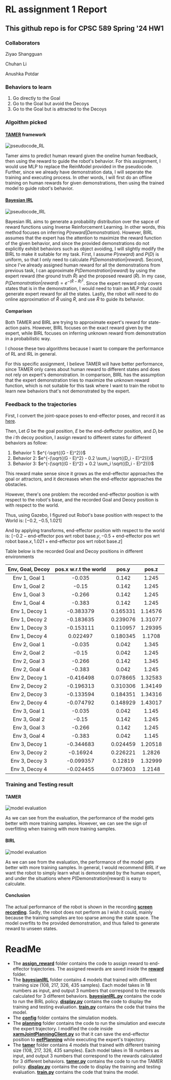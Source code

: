 # RL assignment 1 Report

## This github repo is for CPSC 589 Spring '24 HW1

### Collaborators

Ziyao Shangguan

Chuhan Li

Anushka Potdar




### Behaviors to learn

1. Go directly to the Goal
2. Go to the Goal but avoid the Decoys
3. Go to the Goal but is attracted to the Decoys

### Algoithm picked

#### [TAMER](https://www.researchgate.net/publication/220916820_Interactively_shaping_agents_via_human_reinforcement_the_TAMER_framework) framework

![pseudocode_RL](tamer/pseudocode_TAMER.png)

Tamer aims to predict human reward given the oneline human feedback, then using the reward to guide the robot's behavior. For this assignment, I would use MLP to replace the ReinModel provided in the pseudocode. Further, since we already have demonstration data, I will seperate the training and executing process. In other words, I will first do an offline training on human rewards for given demonstrations, then using the trained model to guide robot's behavior.

#### [Bayesian IRL](https://www.researchgate.net/publication/220815343_Bayesian_Inverse_Reinforcement_Learning) 

![pseudocode_IRL](bayesianIRL/Pseudocode_BayesianIRL.png)

Bayesian IRL aims to generate a probability distribution over the sapce of reward functions using Inverse Reinforcement Learning. In other words, this method focuses on inferring $P(reward | Demonstration)$. However, BIRL assumes that the expert has the attention to maximize the reward function of the given behavior, and since the provided demonstrations do not explicitly exhibit behaviors such as object avoiding, I will slightly modify the BIRL to make it suitable for my task. First, I assume $P(reward)$ and $P(D)$ is uniform, so that I only need to calculate $P(Demonstration | reward)$. Second, since I've already assigned human reward for all the demonstrations from previous task, I can approximate $P(Demonstration| reward)$ by using the expert reward (the ground truth $\hat{R}$) and the proposed reward ($\tilde{R}$). In my case, $P(Demonstration| reward) = e^{-(\hat{R} - \tilde{R})^2}$. Since the expert reward only covers states that is in the demonstration, I would need to train an MLP that could generate expert reward for all the states. Lastly, the robot will need to do online approximation of $\hat{R}$ using $\tilde{R}$, and use $\tilde{R}$ to guide its behavior.

#### Comparison

Both TAMER and BIRL are trying to approximate expert's reward for state-action pairs. However, BIRL focuses on the exact reward given by the expert, while BIRL focuses on inferring unknown reward from demonstration in a probabilistic way.

I choose these two algorithms because I want to compare the performance of RL and IRL in general.

For this specific assignment, I believe TAMER will have better performance, since TAMER only cares about human reward to different states and does not rely on expert's demonstration. In comparison, BIRL has the assumption that the expert demonstration tries to maximize the unknown reward function, which is not suitable for this task where I want to train the robot to learn new behaviors that's not demonstrated by the expert.

### Feedback to the trajectories

First, I convert the joint-space poses to end-effector poses, and record it as [here](eefPlanning).

Then, Let $G$ be the goal position, $E$ be the end-deffector position, and $D_i$ be the $i$ th decoy position, I assign reward to different states for different behaviors as follow:

1. Behavior 1: $e^{-\sqrt{(G - E)^2}}$
2. Behavior 2: $e^{-(\sqrt{(G - E)^2} - 0.2 \sum_i \sqrt{(D_i - E)^2})}$
3. Behavior 3: $e^{-(\sqrt{(G - E)^2} + 0.2 \sum_i \sqrt{(D_i - E)^2})}$

This reward make sense since it grows as the end-effector approaches the goal or attractors, and it decreases when the end-effector approaches the obstacles.

However, there's one problem: the recorded end-effector position is with respect to the robot's base, and the recorded Goal and Deocy position is with respect to the world.

Thus, using Gazebo, I figured out Robot's base position with respect to the World is: $[-0.2, -0.5, 1.021]$

And by applying transforms, end-effector position with respect to the world is: $[-0.2 - \text{end-effector pos wrt robot base}.y, -0.5 + \text{end-effector pos wrt robot base}.x, 1.021 + \text{end-effector pos wrt robot base}.z]$

Table below is the recorded Goal and Decoy positions in different environments

|Env, Goal, Decoy| pos.x w.r.t the world | pos.y       | pos.z      |
|:--------------:|:---------------------:|:-----------:|:----------:|
|Env 1, Goal 1   |-0.035		 |0.142        |1.245	    |
|Env 1, Goal 2   |-0.15			 |0.142	       |1.245       |
|Env 1, Goal 3   |-0.266		 |0.142	       |1.245       |
|Env 1, Goal 4   |-0.383		 |0.142        |1.245	    |
|Env 1, Decoy 1  |-0.383379              |0.165331     |1.14576     |
|Env 1, Decoy 2  |-0.183635		 |0.239076     |1.31077     |
|Env 1, Decoy 3  |-0.153111              |0.110957     |1.29395     |
|Env 1, Decoy 4  |0.022497	  	 |0.180345     |1.1708      |
|Env 2, Goal 1   |-0.035		 |0.042        |1.345	    |
|Env 2, Goal 2   |-0.15			 |0.042	       |1.245       |
|Env 2, Goal 3   |-0.266		 |0.142	       |1.345       |
|Env 2, Goal 4   |-0.383		 |0.042        |1.245	    |
|Env 2, Decoy 1  |-0.416498              |0.078665     |1.32583     |
|Env 2, Decoy 2  |-0.196313		 |0.310306     |1.34149     |
|Env 2, Decoy 3  |-0.133594              |0.184351     |1.34316     |
|Env 2, Decoy 4  |-0.074792	  	 |0.148929     |1.43017     |
|Env 3, Goal 1   |-0.035		 |0.042        |1.145	    |
|Env 3, Goal 2   |-0.15			 |0.142	       |1.245       |
|Env 3, Goal 3   |-0.266		 |0.142	       |1.245       |
|Env 3, Goal 4   |-0.383		 |0.042        |1.145	    |
|Env 3, Decoy 1  |-0.344683              |0.024459     |1.20518     |
|Env 3, Decoy 2  |-0.16924		 |0.226221     |1.2826      |
|Env 3, Decoy 3  |-0.099357              |0.12819      |1.32999     |
|Env 3, Decoy 4  |-0.024455	  	 |0.073603     |1.2148      |

### Training and Testing result

#### TAMER

![model evaluation](tamer/comparison_plots_joint_space.png)

As we can see from the evaluation, the performance of the model gets better with more training samples. However, we can see the sign of overfitting when training with more training samples.

#### BIRL

![model evaluation](bayesianIRL/comparison_plots_joint_space.png)

As we can see from the evaluation, the performance of the model gets better with more training samples. In general, I would recommend BIRL if we want the robot to simply learn what is demonstrated by the human expert, and under the situations where $P(\text{Demonstration} | \text{reward})$ is easy to calculate.

#### Conclusion

The actual performance of the robot is shown in the recording **[screen recording](ComleteFailure.webm)**. Sadly, the robot does not perform as I wish it could, mainly because the training samples are too sparse among the state space. The model overfits to the provided demonstration, and thus failed to generate reward to unseen states.

# ReadMe

* The **[assign_reward](assign_reward)** folder contains the code to assign reward to end-effector trajectories. The assigned rewards are saved inside the **[reward](reward)** folder.
* The **[bayesianIRL](bayesianIRL)** folder contains 4 models that trained with different training size (108, 217, 326, 435 samples). Each model takes in 18 numbers as input, and output 3 numbers that correspond to the rewards calculated for 3 different behaviors. **[bayesianIRL.py](bayesianIRL/bayesianIRL.py)** contains the code to run the BIRL policy. **[display.py](bayesianIRL/display.py)** contains the code to display the training and testing evaluation. **[train.py](bayesianIRL/train.py)** contains the code that trains the model.
* The **[config](config)** folder contains the simulation models.
* The **[planning](planning)** folder contains the code to run the simulation and execute the expert trajectory. I modified the code inside **[xarmJointPlanningClient.py](planning/xarmJointPlanningClient.py)** so that it can save the end-effector position to **[eefPlanning](eefPlanning)** while executing the expert's trajectory.
* The **[tamer](tamer)** folder contains 4 models that trained with different training size (108, 217, 326, 435 samples). Each model takes in 18 numbers as input, and output 3 numbers that correspond to the rewards calculated for 3 different behaviors. **[tamer.py](tamer/tamer.py)** contains the code to run the TAMER policy. **[display.py](tamer/display.py)** contains the code to display the training and testing evaluation. **[train.py](tamer/train.py)** contains the code that trains the model.




